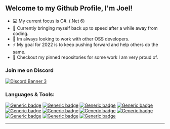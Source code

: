 ## Welcome to my Github Profile, I'm Joel!
- 💻 My current focus is C#. (.Net 6)
- 🌱 Currently bringing myself back up to speed after a while away from coding.
- 👯 Im always looking to work with other OSS developers.
- ⚡ My goal for 2022 is to keep pushing forward and help others do the same.
- 📌 Checkout my pinned repositories for some work I am very proud of.

### Join me on Discord
<a href="https://discord.gg/programming"><img src="https://discordapp.com/api/guilds/244230771232079873/widget.png?style=banner3" alt="Discord Banner 3"/></a>

### Languages & Tools:
[![Generic badge](https://img.shields.io/static/v1?label=.Net&message=Core/5/6&color=blueviolet&style=for-the-badge&logo=csharp)](https://shields.io/) 
[![Generic badge](https://img.shields.io/static/v1?label=Blazor&message=WASM/Server&color=blueviolet&style=for-the-badge&logo=blazor)](https://shields.io/)
[![Generic badge](https://img.shields.io/static/v1?label=Rust&message=Backend/WASM&color=b7410e&style=for-the-badge&logo=rust)](https://shields.io/) 
[![Generic badge](https://img.shields.io/static/v1?label=%E2%A0%80&message=Kotlin&color=blueviolet&style=for-the-badge&logo=kotlin)](https://shields.io/)
[![Generic badge](https://img.shields.io/static/v1?label=Linux&message=Arch/Debian&color=skyblue&style=for-the-badge&logo=archlinux)](https://shields.io/) 
[![Generic badge](https://img.shields.io/static/v1?label=API&message=GraphQL/ASP.Net&color=hotpink&style=for-the-badge&logo=graphql)](https://shields.io/) 
[![Generic badge](https://img.shields.io/static/v1?label=NoSQL&message=MongoDB&color=4db33b&style=for-the-badge&logo=mongodb)](https://shields.io/) 
[![Generic badge](https://img.shields.io/static/v1?label=html&message=v5&color=red&style=for-the-badge&logo=html5)](https://shields.io/) 
[![Generic badge](https://img.shields.io/static/v1?label=CSS&message=v3&color=blue&style=for-the-badge&logo=css3)](https://shields.io/) 
[![Generic badge](https://img.shields.io/static/v1?label=%E2%A0%80&message=Javascript&color=yellow&style=for-the-badge&logo=javascript)](https://shields.io/) 
[![Generic badge](https://img.shields.io/static/v1?label=%E2%A0%80&message=Git&color=orange&style=for-the-badge&logo=git)](https://shields.io/) 
<hr>
